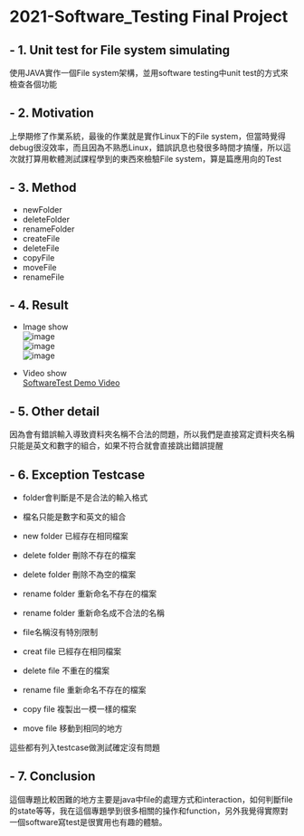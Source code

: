 # 2021-Software_Testing Final Project

## - 1. Unit test for File system simulating
使用JAVA實作一個File system架構，並用software testing中unit test的方式來檢查各個功能

## - 2. Motivation
上學期修了作業系統，最後的作業就是實作Linux下的File system，但當時覺得debug很沒效率，而且因為不熟悉Linux，錯誤訊息也發很多時間才搞懂，所以這次就打算用軟體測試課程學到的東西來檢驗File system，算是篇應用向的Test

## - 3. Method
* newFolder
* deleteFolder
* renameFolder
* createFile
* deleteFile
* copyFile
* moveFile
* renameFile

## - 4. Result
* Image show  
![image](https://drive.google.com/uc?export=view&id=1pbOpnpb8QbAEwYHXbdkDOVoiLqj_SMGV)  
![image](https://drive.google.com/uc?export=view&id=1QWJRtsl4ynD_RT8cN5tu_sAwdhD5yGIN)  
![image](https://drive.google.com/uc?export=view&id=18DZb-p1iwIqQWeZb4BFGs4LI5HeDkslD)  

* Video show  
[SoftwareTest Demo Video](https://www.youtube.com/watch?v=DAdUgy4v8vU&ab_channel=%E8%AC%9D%E8%87%B3%E6%81%86 "link")

## - 5. Other detail
因為會有錯誤輸入導致資料夾名稱不合法的問題，所以我們是直接寫定資料夾名稱只能是英文和數字的組合，如果不符合就會直接跳出錯誤提醒

## - 6. Exception Testcase
* folder會判斷是不是合法的輸入格式
* 檔名只能是數字和英文的組合
* new folder 已經存在相同檔案
* delete folder 刪除不存在的檔案
* delete folder 刪除不為空的檔案
* rename folder 重新命名不存在的檔案
* rename folder 重新命名成不合法的名稱

* file名稱沒有特別限制
* creat file 已經存在相同檔案
* delete file 不重在的檔案
* rename file 重新命名不存在的檔案
* copy file 複製出一模一樣的檔案
* move file 移動到相同的地方

這些都有列入testcase做測試確定沒有問題

## - 7. Conclusion
這個專題比較困難的地方主要是java中file的處理方式和interaction，如何判斷file的state等等，我在這個專題學到很多相關的操作和function，另外我覺得實際對一個software寫test是很實用也有趣的體驗。


